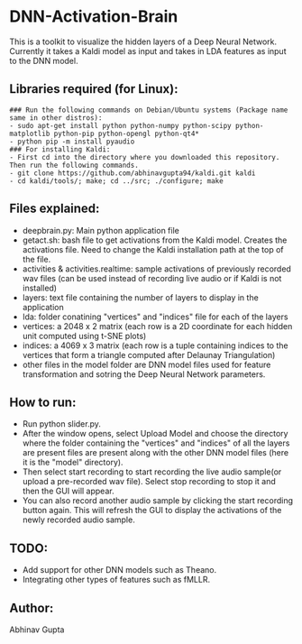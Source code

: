 # DNN-Activation-Brain

This is a toolkit to visualize the hidden layers of a Deep Neural Network. Currently it takes a Kaldi model as input and takes in LDA features as input to the DNN model.

## Libraries required (for Linux):
	### Run the following commands on Debian/Ubuntu systems (Package name same in other distros):
	- sudo apt-get install python python-numpy python-scipy python-matplotlib python-pip python-opengl python-qt4*
	- python pip -m install pyaudio
	### For installing Kaldi:
	- First cd into the directory where you downloaded this repository. Then run the following commands.
	- git clone https://github.com/abhinavgupta94/kaldi.git kaldi
	- cd kaldi/tools/; make; cd ../src; ./configure; make

## Files explained:
- deepbrain.py: Main python application file
- getact.sh: bash file to get activations from the Kaldi model. Creates the activations file. Need to change the Kaldi installation path at the top of the file.
- activities & activities.realtime: sample activations of previously recorded wav files (can be used instead of recording live audio or if Kaldi is not installed)
- layers: text file containing the number of layers to display in the application
- lda: folder conatining "vertices" and "indices" file for each of the layers
- vertices: a 2048 x 2 matrix (each row is a 2D coordinate for each hidden unit computed using t-SNE plots)
- indices: a 4069 x 3 matrix (each row is a tuple containing indices to the vertices that form a triangle computed after Delaunay Triangulation)
- other files in the model folder are DNN model files used for feature transformation and sotring the Deep Neural Network parameters.

## How to run:
- Run python slider.py.
- After the window opens, select Upload Model and choose the directory where the folder containing the "vertices" and "indices" of all the layers are present files are present along with the other DNN model files (here it is the "model" directory). 
- Then select start recording to start recording the live audio sample(or upload a pre-recorded wav file). Select stop recording to stop it and then the GUI will appear.
- You can also record another audio sample by clicking the start recording button again. This will refresh the GUI to display the activations of the newly recorded audio sample.

## TODO:
- Add support for other DNN models such as Theano.
- Integrating other types of features such as fMLLR.

## Author:
Abhinav Gupta
